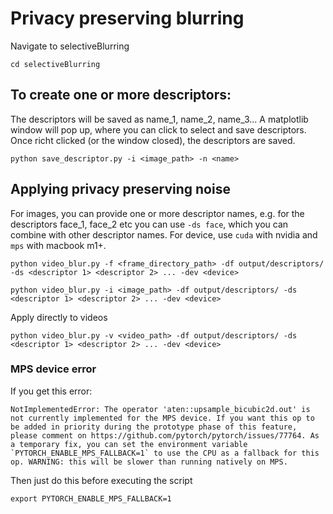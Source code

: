 # Privacy preserving blurring

Navigate to selectiveBlurring

```
cd selectiveBlurring
```

## To create one or more descriptors:

The descriptors will be saved as name_1, name_2, name_3...
A matplotlib window will pop up, where you can click to select and save descriptors. 
Once richt clicked (or the window closed), the descriptors are saved.

```
python save_descriptor.py -i <image_path> -n <name>
```


## Applying privacy preserving noise

For images, you can provide one or more descriptor names, e.g. for the descriptors face_1, face_2 etc you can use `-ds face`, which you can combine with other descriptor names.
For device, use `cuda` with nvidia and `mps` with macbook m1+.
```
python video_blur.py -f <frame_directory_path> -df output/descriptors/ -ds <descriptor 1> <descriptor 2> ... -dev <device>
```

```
python video_blur.py -i <image_path> -df output/descriptors/ -ds <descriptor 1> <descriptor 2> ... -dev <device>
```

Apply directly to videos
```
python video_blur.py -v <video_path> -df output/descriptors/ -ds <descriptor 1> <descriptor 2> ... -dev <device>
```


### MPS device error

If you get this error:
```
NotImplementedError: The operator 'aten::upsample_bicubic2d.out' is not currently implemented for the MPS device. If you want this op to be added in priority during the prototype phase of this feature, please comment on https://github.com/pytorch/pytorch/issues/77764. As a temporary fix, you can set the environment variable `PYTORCH_ENABLE_MPS_FALLBACK=1` to use the CPU as a fallback for this op. WARNING: this will be slower than running natively on MPS.

```

Then just do this before executing the script
```
export PYTORCH_ENABLE_MPS_FALLBACK=1
```


